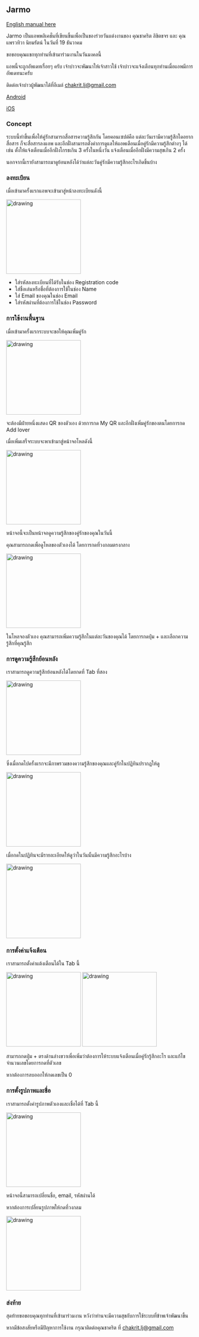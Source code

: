 ## Jarmo

[English manual here](./manual_en.md)

Jarmo เป็นแอพพลิเคชั่นที่เขียนขึ้นเพื่อเป็นของร่วยวันแต่งงานของ คุณชาคริต ลิขิตขจร และ คุณแพรวทิวา นิยมรัตน์ ในวันที่ 19 ธันวาคม

ขอขอบคุณแขกทุกท่านที่เข้ามาร่วมงานในวันมงคลนี้

แอพนี้จะถูกอัพเดทเรื่อยๆ ครับ เจ้าบ่าวจะพัฒนาให้เจ้าสาวใช้ เจ้าบ่าวจะแจ้งเตือนทุกท่านเมื่อแอพมีการอัพเดทนะครับ

ติดต่อเจ้าบ่าวผู้พัฒนาได้ที่อีเมล์ chakrit.lj@gmail.com

[Android](https://play.google.com/store/apps/details?id=com.chrisza.jarmotion)

[iOS](https://apps.apple.com/th/app/jarmotion/id1486016343)

### Concept

ระบบนี้ทำขึ้นเพื่อให้คู่รักสามารถสื่อสารความรู้สึกกัน โดยคอนเซปต์คือ แต่ละวันเรามีความรู้สึกใดอยากสื่อสาร ก็จะสื่อสารลงแอพ และอีกฝั่งสามารถตั่งค่าการดูแลให้แอพเตือนเมื่อคู่รักมีความรู้สึกต่างๆ ได้ เช่น ตั้งให้แจ้งเตือนเมื่ออีกฝั่งโกรธเกิน 3 ครั้งในหนึ่งวัน แจ้งเตือนเมื่ออีกฝั่งมีความสุขเกิน 2 ครั้ง

นอกจากนี้เรายังสามารถมาดูย้อนหลังได้ว่าแต่ละวันคู่รักมีความรู้สึกอะไรเกิดขึ้นบ้าง

### ลงทะเบียน

เมื่อเข้ามาครั้งแรกแอพจะเข้ามาสู่หน้าลงทะเบียนดังนี้

<img src="manual/register_screen_1.png" alt="drawing" width="200"/>

- ใส่รหัสลงทะเบียนที่ได้รับในช่อง Registration code
- ใส่ชื่อเล่นหรือชื่อที่ต้องการใช้ในช่อง Name
- ใส่ Email ของคุณในช่อง Email
- ใส่รหัสผ่านที่ต้องการใช้ในช่อง Password

### การใช้งานพื้นฐาน

เมื่อเข้ามาครั้งแรกระบบจะขอให้คุณเพิ่มคู่รัก

<img src="manual/no_lover.png" alt="drawing" width="200"/>

จะต้องมีฝ่ายหนึ่งแสดง QR ของตัวเอง ด้วยการกด My QR และอีกฝั่งเพิ่มคู่รักของตนโดยการกด Add lover

เมื่อเพิ่มเสร็จระบบจะพาเข้ามาสู่หน้าจอโหลดังนี้

<img src="manual/lover_jar.png" alt="drawing" width="200"/>

หน้าจอนี้จะเป็นหน้าจอดูความรู้สึกของคู่รักของคุณในวันนี้

คุณสามารถกดเพื่อดูโหลของตัวเองได้ โดยการกดที่วงกลมตรงกลาง

<img src="manual/my_jar.png" alt="drawing" width="200"/>

ในโหลจองตัวเอง คุณสามารถเพิ่มความรู้สึกในแต่ละวันของคุณได้ โดยการกดปุ่ม + และเลือกความรู้สึกที่คุณรู้สึก

### การดูความรู้สึกย้อนหลัง

เราสามารถดูความรู้สึกย้อนหลังได้โดยกดที่ Tab ที่สอง

<img src="manual/tab_calendar.png" alt="drawing" width="200"/>

ซึ่งเมื่อกดไปครั้งแรกจะมีภาพรวมของความรู้สึกของคุณและคู่รักในปฏิทินปรากฎให้ดู

<img src="manual/calendar.png" alt="drawing" width="200"/>

เมื่อกดในปฏิทินจะมีรายละเอียดให้ดูว่าในวันนั้นมีความรู้สึกอะไรบ้าง

<img src="manual/calendar_detail.png" alt="drawing" width="200"/>

### การตั้งค่าแจ้งเตือน

เราสามารถตั้งค่าแต้งเตือนได้ใน Tab นี้

<img src="manual/tab_sensor.png" alt="drawing" width="200"/>

<img src="manual/sensor.png" alt="drawing" width="200"/>

สามารถกดปุ่ม + ตรงด้านล่างขวาเพื่อเพิ่มว่าต้องการให้ระบบแจ้งเตือนเมื่อคู่รักรู้สึกอะไร และแก้ไขจำนวนเลขโดยการกดที่ตัวเลข

หากต้องการลบออกให้กดเลขเป็น 0

### การตั้งรูปภาพและชื่อ

เราสามารถตั้งค่ารูปภาพตัวเองและเชื่อได้ที่ Tab นี้

<img src="manual/tab_sensor.png" alt="drawing" width="200"/>

หน้าจอนี้สามารถเปลี่ยนชื่อ, email, รหัสผ่านได้

หากต้องการเปลี่ยนรูปภาพให้กดที่วงกลม

<img src="manual/profile.png" alt="drawing" width="200"/>

### ส่งท้าย

สุดท้ายขอขอบคุณทุกท่านที่เข้ามาร่วมงาน หวังว่าท่านจะมีความสุขกับการใช้ระบบที่ข้าพเจ้าพัฒนาขึ้น

หากมีข้อสงสัยหรือมีปัญหาการใช้งาน กรุณาติดต่อคุณชาคริต ที่ chakrit.lj@gmail.com
